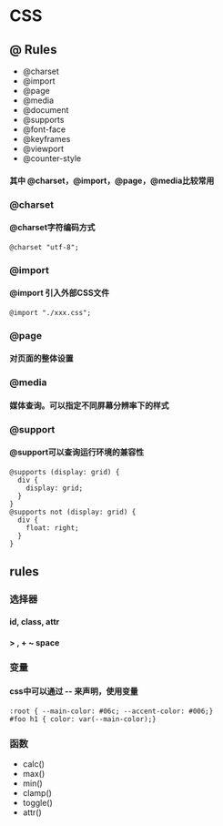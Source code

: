<!--
 * @Descripttion: 
 * @Author: wyao
 * @Date: 2020-04-15 00:55:59
 * @LastEditors: wyao
 * @LastEditTime: 2020-05-27 23:41:55
--> 
# CSS


## @ Rules

* @charset
* @import
* @page
* @media
* @document
* @supports
* @font-face
* @keyframes
* @viewport
* @counter-style

#### 其中 @charset，@import，@page，@media比较常用

### @charset
#### @charset字符编码方式

```
@charset "utf-8";
```

### @import
#### @import 引入外部CSS文件

```
@import "./xxx.css";
```


### @page
#### 对页面的整体设置


### @media
#### 媒体查询。可以指定不同屏幕分辨率下的样式

### @support
#### @support可以查询运行环境的兼容性
```
@supports (display: grid) {
  div {
    display: grid;
  }
}
@supports not (display: grid) {
  div {
    float: right;
  }
}
```

## rules

###  选择器

#### id, class, attr

####  >  ,  +  ~  space 

### 变量

#### css中可以通过 -- 来声明，使用变量

```
:root { --main-color: #06c; --accent-color: #006;}
#foo h1 { color: var(--main-color);}
```

### 函数

* calc()
* max()
* min()
* clamp()
* toggle()
* attr()